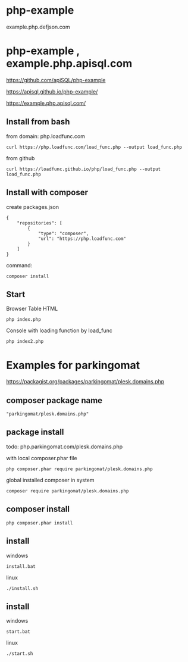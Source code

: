 # php-example
example.php.defjson.com


# php-example , example.php.apisql.com

https://github.com/apiSQL/php-example


https://apisql.github.io/php-example/

https://example.php.apisql.com/



## Install from bash
from domain: php.loadfunc.com

    curl https://php.loadfunc.com/load_func.php --output load_func.php

from github

    curl https://loadfunc.github.io/php/load_func.php --output load_func.php


## Install with composer

create packages.json

    {
        "repositories": [
            {
                "type": "composer",
                "url": "https://php.loadfunc.com"
            }
        ]
    }

command:

    composer install

## Start

Browser Table HTML

    php index.php

Console with loading function by load_func

    php index2.php


# Examples for parkingomat
https://packagist.org/packages/parkingomat/plesk.domains.php

## composer package name

    "parkingomat/plesk.domains.php"

## package install

todo:
php.parkingomat.com/plesk.domains.php

with local composer.phar file

    php composer.phar require parkingomat/plesk.domains.php

global installed composer in system

    composer require parkingomat/plesk.domains.php


## composer install

    php composer.phar install

## install

windows

    install.bat


linux

    ./install.sh


## install

windows

    start.bat


linux

    ./start.sh
